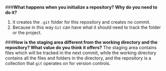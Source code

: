 ###**What happens when you initialize a repository? Why do you need to do it?**
1. It creates the `.git` folder for this repository and creates no commit.
2. Because in this way `Git` can have what it should need to track the folder or the project.

###**How is the staging area different from the working directory and the repository? What value do you think it offers?**
The staging area contains files which will be tracked in the next commit, while the working directory contains all the files and folders in the directory, and the repository is a collection that `git` operates on for version controls.